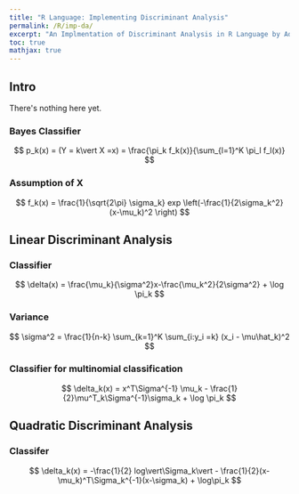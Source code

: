 ```yaml
---
title: "R Language: Implementing Discriminant Analysis"
permalink: /R/imp-da/
excerpt: "An Implmentation of Discriminant Analysis in R Language by Adrian Ng"
toc: true
mathjax: true
---
```


## Intro

There's nothing here yet. 

### Bayes Classifier

$$
p_k(x) = (Y = k\vert X =x) = \frac{\pi_k f_k(x)}{\sum_{l=1}^K \pi_l f_l(x)}
$$

### Assumption of X

$$
f_k(x) = \frac{1}{\sqrt{2\pi} \sigma_k} exp \left(-\frac{1}{2\sigma_k^2} (x-\mu_k)^2 \right)
$$

## Linear Discriminant Analysis

### Classifier

$$
\delta(x) = \frac{\mu_k}{\sigma^2}x-\frac{\mu_k^2}{2\sigma^2} + \log \pi_k
$$

### Variance

$$
\sigma^2 = \frac{1}{n-k} \sum_{k=1}^K \sum_{i:y_i =k} (x_i - \mu\hat_k)^2
$$

### Classifier for multinomial classification

$$
\delta_k(x) = x^T\Sigma^{-1} \mu_k - \frac{1}{2}\mu^T_k\Sigma^{-1}\sigma_k + \log \pi_k
$$

## Quadratic Discriminant Analysis

### Classifer

$$
\delta_k(x) = -\frac{1}{2} log\vert\Sigma_k\vert - \frac{1}{2}(x-\mu_k)^T\Sigma_k^{-1}(x-\sigma_k) + \log\pi_k
$$


